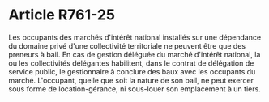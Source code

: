 # Article R761-25

Les occupants des marchés d'intérêt national installés sur une dépendance du domaine privé d'une collectivité territoriale ne peuvent être que des preneurs à bail.   En cas de gestion déléguée du marché d'intérêt national, la ou les collectivités délégantes habilitent, dans le contrat de délégation de service public, le gestionnaire à conclure des baux avec les occupants du marché.   L'occupant, quelle que soit la nature de son bail, ne peut exercer sous forme de location-gérance, ni sous-louer son emplacement à un tiers.